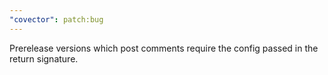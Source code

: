 ```yaml
---
"covector": patch:bug
---
```


Prerelease versions which post comments require the config passed in the return signature.
